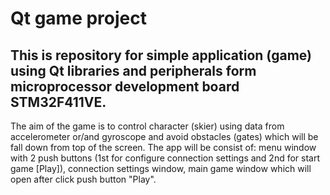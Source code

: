 # Qt game project
## This is repository for simple application (game) using Qt libraries and peripherals form microprocessor development board STM32F411VE.
The aim of the game is to control character (skier) using data from accelerometer or/and gyroscope and avoid obstacles (gates) which will be fall down from top of the screen.
The app will be consist of: menu window with 2 push buttons (1st for configure connection settings and 2nd for start game [Play]), connection settings window, main game window which will open after click push button "Play". 

